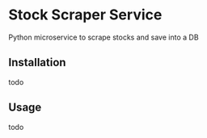 # Stock Scraper Service

Python microservice to scrape stocks and save into a DB

## Installation
todo

## Usage
todo


